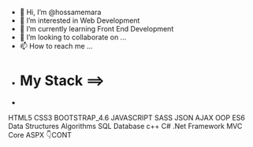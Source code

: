 - 👋 Hi, I’m @hossamemara
- 👀 I’m interested in Web Development
- 🌱 I’m currently learning Front End Development
- 💞️ I’m looking to collaborate on ...
- 📫 How to reach me ...
- <h1>My Stack ==></h1> 
- 
HTML5
CSS3
BOOTSTRAP_4.6
JAVASCRIPT
SASS
JSON
AJAX
OOP
ES6
Data Structures
Algorithms
SQL Database
c++
C#
.Net Framework
MVC Core
ASPX
👇CONT
